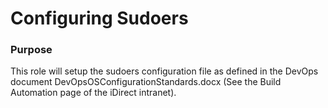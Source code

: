 # Configuring Sudoers
### Purpose
This role will setup the sudoers configuration file as defined in the DevOps document DevOpsOSConfigurationStandards.docx (See the Build Automation page of the iDirect intranet).
